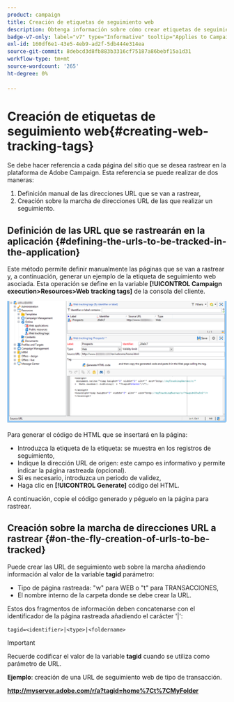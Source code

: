 ```yaml
---
product: campaign
title: Creación de etiquetas de seguimiento web
description: Obtenga información sobre cómo crear etiquetas de seguimiento web
badge-v7-only: label="v7" type="Informative" tooltip="Applies to Campaign Classic v7 only"
exl-id: 160df6e1-43e5-4eb9-ad2f-5db444e314ea
source-git-commit: 8debcd3d8fb883b3316cf75187a86bebf15a1d31
workflow-type: tm+mt
source-wordcount: '265'
ht-degree: 0%

---
```


# Creación de etiquetas de seguimiento web{#creating-web-tracking-tags}

Se debe hacer referencia a cada página del sitio que se desea rastrear en la plataforma de Adobe Campaign. Esta referencia se puede realizar de dos maneras:

1. Definición manual de las direcciones URL que se van a rastrear,
1. Creación sobre la marcha de direcciones URL de las que realizar un seguimiento.

## Definición de las URL que se rastrearán en la aplicación {#defining-the-urls-to-be-tracked-in-the-application}

Este método permite definir manualmente las páginas que se van a rastrear y, a continuación, generar un ejemplo de la etiqueta de seguimiento web asociada. Esta operación se define en la variable **[!UICONTROL Campaign execution>Resources>Web tracking tags]** de la consola del cliente.

![](assets/d_ncs_integration_webtracking_screen.png)

Para generar el código de HTML que se insertará en la página:

* Introduzca la etiqueta de la etiqueta: se muestra en los registros de seguimiento,
* Indique la dirección URL de origen: este campo es informativo y permite indicar la página rastreada (opcional).
* Si es necesario, introduzca un periodo de validez,
* Haga clic en **[!UICONTROL Generate]** código del HTML.

A continuación, copie el código generado y péguelo en la página para rastrear.

## Creación sobre la marcha de direcciones URL a rastrear {#on-the-fly-creation-of-urls-to-be-tracked}

Puede crear las URL de seguimiento web sobre la marcha añadiendo información al valor de la variable **tagid** parámetro:

* Tipo de página rastreada: &quot;w&quot; para WEB o &quot;t&quot; para TRANSACCIONES,
* El nombre interno de la carpeta donde se debe crear la URL.

Estos dos fragmentos de información deben concatenarse con el identificador de la página rastreada añadiendo el carácter &#39;|&#39;:

```
tagid=<identifier>|<type>|<foldername>
```

>[!IMPORTANT]
>
>Recuerde codificar el valor de la variable **tagid** cuando se utiliza como parámetro de URL.

**Ejemplo**: creación de una URL de seguimiento web de tipo de transacción.

**http://myserver.adobe.com/r/a?tagid=home%7Ct%7CMyFolder**
